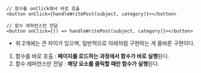 ```tsx
// 함수를 onClick에서 바로 호출
<button onClick={handleWritePost(subject, category)}></button>

// 함수 레퍼런스만 전달
<button onClick={() => handleWritePost(subject, category)}></button>
```

- 위 2개에는 큰 차이가 있으며, 일반적으로 아래처럼 구현하는 게 올바른 구현이다.
1. 함수를 바로 호출 : **페이지를 로드하는 과정에서 함수가 바로 실행**된다.
2. 함수 레퍼런스만 전달 : **해당 요소를 클릭할 때만 함수가 실행**된다.